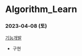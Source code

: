 # Algorithm_Learn
### 2023-04-08 (토)
[기능개발](https://school.programmers.co.kr/learn/courses/30/lessons/42586)
- 구현

